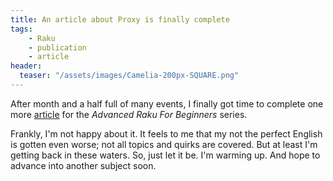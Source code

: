 ```yaml
---
title: An article about Proxy is finally complete
tags:
    - Raku
    - publication
    - article
header:
  teaser: "/assets/images/Camelia-200px-SQUARE.png"
---
```

After month and a half full of many events, I finally got time to complete one
more [article](/arfb-publication/06-proxy-container/) for the _Advanced Raku For
Beginners_ series.
<!--more-->

Frankly, I'm not happy about it. It feels to me that my not the perfect English
is gotten even worse; not all topics and quirks are covered. But at least I'm
getting back in these waters. So, just let it be. I'm warming up. And hope to
advance into another subject soon.
